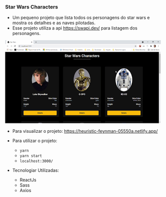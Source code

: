 ### Star Wars Characters

* Um pequeno projeto que lista todos os personagens do star wars e mostra os detalhes e as naves pilotadas.
* Esse projeto utiliza a api https://swapi.dev/ para listagem dos personagens.

![](starwars.gif)

* Para visualizar o projeto: https://heuristic-feynman-05550a.netlify.app/

* Para utilizar o projeto:
  * ```yarn```
  * ```yarn start```
  * ```localhost:3000/```
  
* Tecnologiar Utilizadas:
  * ReactJs
  * Sass
  * Axios
